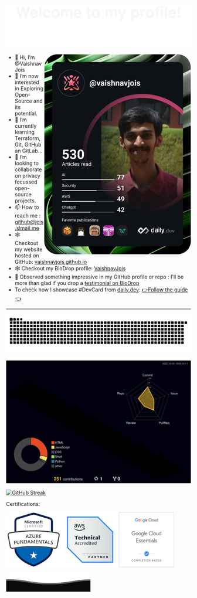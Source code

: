 ![](assets/Bottom_up.svg)

<a href="https://app.daily.dev/vaishnavjois"><img src="https://github.com/VaishnavJois/VaishnavJois/blob/main/devcard.svg" width="400" align="right" alt="Vaishnav Jois's Dev Card"/></a>

- 👋 Hi, I’m @VaishnavJois
- 👀 I’m now interested in Exploring Open-Source and its potential.
- 🌱 I’m currently learning Terraform, Git, GitHub an GitLab...
- 💞️ I’m looking to collaborate on privacy focussed open-source projects.
- 📫 How to reach me : [github@jois.slmail.me](mailto:github@jois.slmail.me)
- 🕸️ Checkout my website hosted on GitHub: [vaishnavjois.github.io](https://vaishnavjois.github.io)
- 🕸️ Checkout my BioDrop profile: [VaishnavJois](https://www.biodrop.io/VaishnavJois)
- 💬 Observed something impressive in my GitHub profile or repo : I'll be more than glad if you drop a [testimonial on BioDrop](https://github.com/EddieHubCommunity/BioDrop/issues/new?labels=testimonial&template=testimonial.yml&title=New+Testimonial+for+Vaishnav%20Jois&name=VaishnavJois)
- To check how I showcase #DevCard from [daily.dev](https://app.daily.dev/): [👉Follow the guide👈](https://daily.dev/blog/adding-the-daily-devcard-to-your-github-profile)

---
 
![](https://raw.githubusercontent.com/VaishnavJois/VaishnavJois/output/github-contribution-grid-snake.svg)
 

<!--![](./profile-3d-contrib/profile-green-animate.svg)
  --->
 ![](./profile-3d-contrib/profile-night-rainbow.svg)
<!--![](./profile-3d-contrib/profile-animation.svg)
 --->

<!---[![GitHub Streak](https://github-readme-streak-stats.herokuapp.com?user=VaishnavJois&theme=dark&hide_border=true&border_radius=20&date_format=M%20j%5B%2C%20Y%5D)](https://git.io/streak-stats)
--->
<!---[![GitHub Streak](https://github-readme-streak-stats-dusky.vercel.app?user=VaishnavJois&theme=github-dark&hide_border=true&border_radius=5)](https://git.io/streak-stats)--->

[![GitHub Streak](https://github-readme-streak-stats-dusky.vercel.app?user=VaishnavJois&theme=github-dark)](https://git.io/streak-stats)
 
Certifications:

 [![](./assets/microsoft-certified-azure-fundamentals.png)](https://www.credly.com/badges/ec9f055e-1f32-4d41-8c03-eb3885924632/public_url)
[![](./assets/aws-partner-accreditation-technical.png)](https://www.credly.com/badges/43c62cf9-51fd-4703-ba17-80574538e097/public_url)
[![](./assets/google-cloud-essentials-skill-badge_33507192.png)](https://partner.cloudskillsboost.google/public_profiles/2f676384-2141-4b86-8508-dbe1e35cf04a/badges/2708126)

<!---
 ```geojson
{
 "type": "FeatureCollection",
 "features": [
   {
     "type": "Feature",
     "id": 1,
     "properties": {
       "ID": 0
     },
     "geometry": {
       "type": "Polygon",
       "coordinates": [
         [
             [13.340881,74.742142]
         ]
       ]
     }
   }
 ]
}

```
--->


![](./assets/Bottom_down.svg)
<!---
VaishnavJois/VaishnavJois is a ✨ special ✨ repository because its `README.md` (this file) appears on your GitHub profile.
You can click the Preview link to take a look at your changes.
--->
